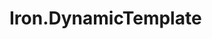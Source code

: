Iron.DynamicTemplate
===============================================================================
